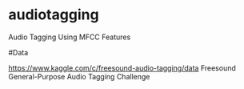 # audiotagging
Audio Tagging Using MFCC Features

#Data

https://www.kaggle.com/c/freesound-audio-tagging/data
Freesound General-Purpose Audio Tagging Challenge
